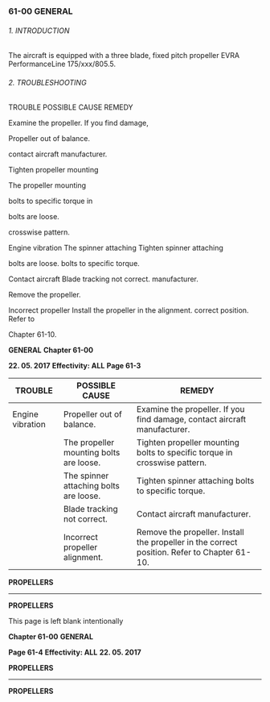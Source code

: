 ### 61-00 GENERAL

###### 1. INTRODUCTION
The aircraft is equipped with a three blade, fixed pitch propeller EVRA
PerformanceLine 175/xxx/805.5.

###### 2. TROUBLESHOOTING

TROUBLE POSSIBLE CAUSE REMEDY

Examine the propeller.
If you find damage,

Propeller out of balance.

contact aircraft
manufacturer.

Tighten propeller mounting

The propeller mounting

bolts to specific torque in

bolts are loose.

crosswise pattern.

Engine vibration The spinner attaching Tighten spinner attaching

bolts are loose. bolts to specific torque.

Contact aircraft
Blade tracking not correct.
manufacturer.

Remove the propeller.

Incorrect propeller Install the propeller in the
alignment. correct position. Refer to

Chapter 61-10.

**GENERAL** **Chapter 61-00**

**22. 05. 2017** **Effectivity: ALL** **Page 61-3**

|TROUBLE|POSSIBLE CAUSE|REMEDY|
|---|---|---|
|Engine vibration|Propeller out of balance.|Examine the propeller. If you find damage, contact aircraft manufacturer.|
||The propeller mounting bolts are loose.|Tighten propeller mounting bolts to specific torque in crosswise pattern.|
||The spinner attaching bolts are loose.|Tighten spinner attaching bolts to specific torque.|
||Blade tracking not correct.|Contact aircraft manufacturer.|
||Incorrect propeller alignment.|Remove the propeller. Install the propeller in the correct position. Refer to Chapter 61-10.|


**PROPELLERS**


-----

**PROPELLERS**

This page is left blank intentionally

**Chapter 61-00** **GENERAL**

**Page 61-4** **Effectivity: ALL** **22. 05. 2017**


**PROPELLERS**


-----

**PROPELLERS**


